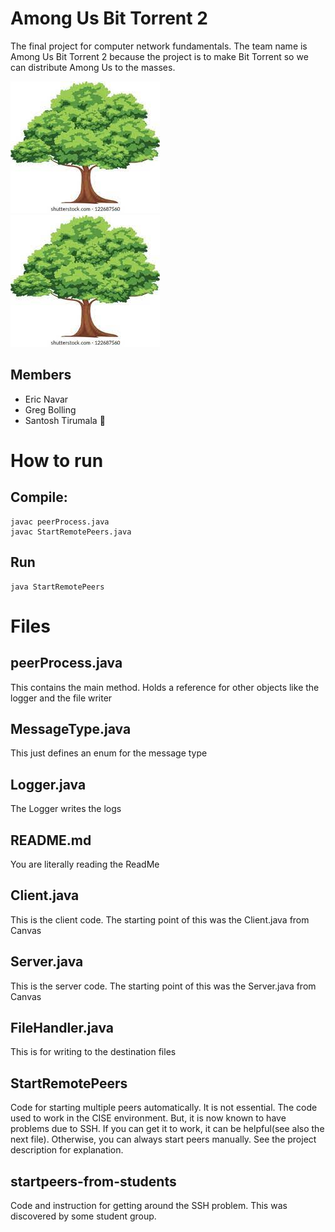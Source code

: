 # Among Us Bit Torrent 2

The final project for computer network fundamentals.
The team name is Among Us Bit Torrent 2 because the project is to make Bit Torrent so we can distribute Among Us to the masses.

![](./peer_1001/tree.jpg)  
![](./peer_1001/tree.jpg)  

## Members

- Eric Navar
- Greg Bolling
- Santosh Tirumala 🥵

# How to run
## Compile:
```
javac peerProcess.java
javac StartRemotePeers.java
```

## Run
```
java StartRemotePeers
```

# Files

## peerProcess.java

This contains the main method. Holds a reference for other objects like the logger and the file writer

## MessageType.java

This just defines an enum for the message type  

## Logger.java

The Logger writes the logs

## README.md

You are literally reading the ReadMe

## Client.java

This is the client code. The starting point of this was the Client.java from Canvas  

## Server.java

This is the server code. The starting point of this was the Server.java from Canvas

## FileHandler.java

This is for writing to the destination files

## StartRemotePeers

Code for starting multiple peers automatically. It is not essential. The code used to work in the CISE environment. But, it is now known to have problems due to SSH. If you can get it to work, it can be helpful(see also the next file). Otherwise, you can always start peers manually. See the project description for explanation.

## startpeers-from-students

Code and instruction for getting around the SSH problem. This was discovered by some student group.
